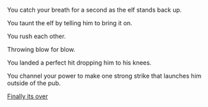 You catch your breath for a second as the elf stands back up.

You taunt the elf by telling him to bring it on.

You rush each other.

Throwing blow for blow.

You landed a perfect hit dropping him to his knees.

You channel your power to make one strong strike that launches him outside of the pub.

[Finally its over](FighterScene7.md)